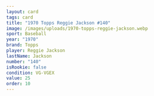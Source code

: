 ```yaml
---
layout: card
tags: card
title: "1970 Topps Reggie Jackson #140"
image: /images/uploads/1970-topps-reggie-jackson.webp
sport: Baseball
year: "1970"
brand: Topps
player: Reggie Jackson
lastName: Jackson
number: "140"
isRookie: false
condition: VG-VGEX
value: 25
order: 10
---
```

